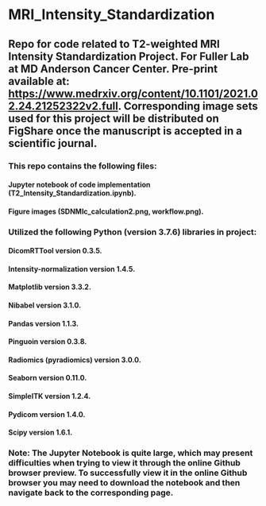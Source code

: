 # MRI_Intensity_Standardization

## Repo for code related to T2-weighted MRI Intensity Standardization Project. For Fuller Lab at MD Anderson Cancer Center. Pre-print available at: https://www.medrxiv.org/content/10.1101/2021.02.24.21252322v2.full. Corresponding image sets used for this project will be distributed on FigShare once the manuscript is accepted in a scientific journal. <br>

### This repo contains the following files: <br>
#### Jupyter notebook of code implementation (T2_Intensity_Standardization.ipynb). <br>
#### Figure images (SDNMIc_calculation2.png, workflow.png). <br>

### Utilized the following Python (version 3.7.6) libraries in project: <br>
#### DicomRTTool version 0.3.5. <br>
#### Intensity-normalization version 1.4.5.<br>
#### Matplotlib version 3.3.2.<br>
#### Nibabel version 3.1.0.<br>
#### Pandas version 1.1.3. <br>
#### Pinguoin version 0.3.8. <br>
#### Radiomics (pyradiomics) version 3.0.0. <br>
#### Seaborn version 0.11.0. <br>
#### SimpleITK version 1.2.4. <br>
#### Pydicom version 1.4.0. <br>
#### Scipy version 1.6.1. <br>

### Note: The Jupyter Notebook is quite large, which may present difficulties when trying to view it through the online Github browser preview. To successfully view it in the online Github browser you may need to download the notebook and then navigate back to the corresponding page.  
